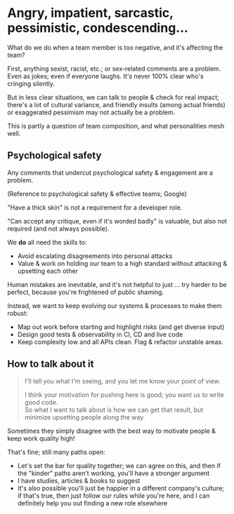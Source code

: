 # Angry, impatient, sarcastic, pessimistic, condescending...

What do we do when a team member is too negative, and it's affecting the team?

First, anything sexist, racist, etc.; or sex-related comments are a problem. Even as jokes; even if everyone laughs. It's never 100% clear who's cringing silently.

But in less clear situations, we can talk to people & check for real impact; there's a lot of cultural variance, and friendly insults (among actual friends) or exaggerated pessimism may not actually be a problem.

This is partly a question of team composition, and what personalities mesh well.

## Psychological safety

Any comments that undercut psychological safety & engagement are a problem.

(Reference to psychological safety & effective teams; Google)

"Have a thick skin" is not a requirement for a developer role.

"Can accept any critique, even if it's worded badly" is valuable, but also not required (and not always possible).

We **do** all need the skills to:

- Avoid escalating disagreements into personal attacks
- Value & work on holding our team to a high standard without attacking & upsetting each other

Human mistakes are inevitable, and it's not helpful to just ... try harder to be perfect, because you're frightened of public shaming.

Instead, we want to keep evolving our systems & processes to make them robust:

- Map out work before starting and highlight risks (and get diverse input)
- Design good tests & observability in CI, CD and live code
- Keep complexity low and all APIs clean. Flag & refactor unstable areas.

## How to talk about it

> I'll tell you what I'm seeing, and you let me know your point of view.  
>  
> I think your motivation for pushing here is good; you want us to write good code.  
> So what I want to talk about is how we can get that result, but minimize upsetting people along the way.

Sometimes they simply disagree with the best way to motivate people & keep work quality high!

That's fine; still many paths open:

- Let's set the bar for quality together; we can agree on this, and then if the "kinder" paths aren't working, you'll have a stronger argument
- I have studies, articles & books to suggest
- It's also possible you'll just be happier in a different company's culture; if that's true, then just follow our rules while you're here, and I can definitely help you out finding a new role elsewhere
